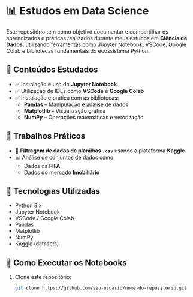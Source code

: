 # 📊 Estudos em Data Science

Este repositório tem como objetivo documentar e compartilhar os aprendizados e práticas realizados durante meus estudos em **Ciência de Dados**, utilizando ferramentas como Jupyter Notebook, VSCode, Google Colab e bibliotecas fundamentais do ecossistema Python.

## 🧠 Conteúdos Estudados

- ✅ Instalação e uso do **Jupyter Notebook**
- ✅ Utilização de IDEs como **VSCode** e **Google Colab**
- ✅ Instalação e prática com as bibliotecas:
  - **Pandas** – Manipulação e análise de dados
  - **Matplotlib** – Visualização gráfica
  - **NumPy** – Operações matemáticas e vetorização

## 📁 Trabalhos Práticos

- 📂 **Filtragem de dados de planilhas `.csv`** usando a plataforma **Kaggle**
- 📊 Análise de conjuntos de dados como:
  - Dados da **FIFA**
  - Dados do mercado **Imobiliário**

## 🚀 Tecnologias Utilizadas

- Python 3.x
- Jupyter Notebook
- VSCode / Google Colab
- Pandas
- Matplotlib
- NumPy
- Kaggle (datasets)

## 📌 Como Executar os Notebooks

1. Clone este repositório:
   ```bash
   git clone https://github.com/seu-usuario/nome-do-repositorio.git
        



